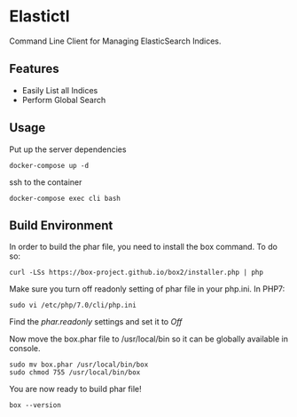 Elastictl
=========

Command Line Client for Managing ElasticSearch Indices.

Features
--------

* Easily List all Indices
* Perform Global Search



## Usage

Put up the server dependencies
```
docker-compose up -d
```

ssh to the container
```
docker-compose exec cli bash
```


## Build Environment


In order to build the phar file, you need to install the box command. To do so:
```
curl -LSs https://box-project.github.io/box2/installer.php | php
```

Make sure you turn off readonly setting of phar file in your php.ini. In PHP7:

```
sudo vi /etc/php/7.0/cli/php.ini
```
Find the *phar.readonly* settings and set it to *Off*


Now move the box.phar file to /usr/local/bin so it can be globally available in console.

```
sudo mv box.phar /usr/local/bin/box
sudo chmod 755 /usr/local/bin/box
```

You are now ready to build phar file!

```
box --version
```
